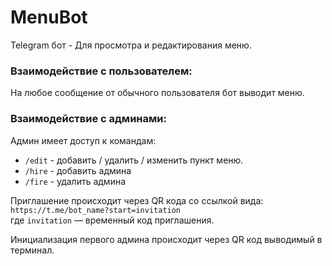 # MenuBot

Telegram бот - Для просмотра и редактирования меню.

### Взаимодействие с пользователем:

На любое сообщение от обычного пользователя бот выводит меню.

### Взаимодействие с админами:

Админ имеет доступ к командам:  
- `/edit` - добавить / удалить / изменить пункт меню.
- `/hire` - добавить админа
- `/fire` - удалить админа

Приглашение происходит через QR кода со ссылкой вида:  
`https://t.me/bot_name?start=invitation`  
где `invitation` — временный код приглашения.

Инициализация первого админа происходит через QR код выводимый в терминал.
